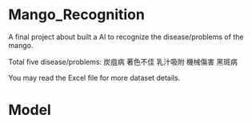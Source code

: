 # Mango_Recognition
A final project about built a AI to recognize the disease/problems of the mango.

Total five disease/problems:
  炭疽病 著色不佳 乳汁吸附 機械傷害 黑斑病
  
You may read the Excel file for more dataset details.

# Model
